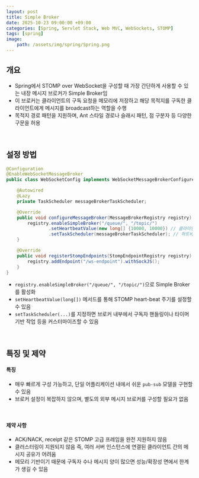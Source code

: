 ```yaml
---
layout: post
title: Simple Broker
date: 2025-10-23 09:00:00 +09:00
categories: [Spring, Servlet Stack, Web MVC, WebSockets, STOMP]
tags: [spring]
image:
    path: /assets/img/spring/Spring.png
---
```



## 개요

- Spring에서 STOMP over WebSocket을 구성할 때 가장 간단하게 사용할 수 있는 내장 메시지 브로커가 Simple Broker임
- 이 브로커는 클라이언트의 구독 요청을 메모리에 저장하고 해당 목적지를 구독한 클라이언트에게 메시지를 broadcast하는 역할을 수행
- 목적지 경로 패턴을 지원하며, Ant 스타일 경로나 슬래시 패턴, 점 구분자 등 다양한 구문을 허용

<br>

## 설정 방법

```java
@Configuration
@EnableWebSocketMessageBroker
public class WebSocketConfig implements WebSocketMessageBrokerConfigurer {

    @Autowired
    @Lazy
    private TaskScheduler messageBrokerTaskScheduler;

    @Override
    public void configureMessageBroker(MessageBrokerRegistry registry) {
        registry.enableSimpleBroker("/queue/", "/topic/")
                .setHeartbeatValue(new long[] {10000, 10000}) // 클라이언트-서버 하트비트 설정
                .setTaskScheduler(messageBrokerTaskScheduler); // 하트비트 스케줄러 지정
    }

    @Override
    public void registerStompEndpoints(StompEndpointRegistry registry) {
        registry.addEndpoint("/ws-endpoint").withSockJS();
    }
}
```

- `registry.enableSimpleBroker("/queue/", "/topic/")`으로 Simple Broker를 활성화
- `setHeartbeatValue(long[])` 메서드를 통해 STOMP heart-beat 주기를 설정할 수 있음
- `setTaskScheduler(...)`를 지정하면 브로커 내부에서 구독자 핸들링이나 타이머 기반 작업 등을 커스터마이즈할 수 있음

<br>

## 특징 및 제약

#### 특징

- 매우 빠르게 구성 가능하고, 단일 어플리케이션 내에서 쉬운 `pub-sub` 모델을 구현할 수 있음
- 브로커 설정이 복잡하지 않으며, 별도의 외부 메시지 브로커를 구성할 필요가 없음

<br>

#### 제약 사항

- ACK/NACK, receipt 같은 STOMP 고급 프레임을 완전 지원하지 않음
- 클러스터링이 지원되지 않음 즉, 여러 서버 인스턴스에 연결된 클라이언트 간의 메시지 공유가 어려움
- 메모리 기반이기 때문에 구독자 수나 메시지 양이 많으면 성능/확장성 면에서 한계가 생길 수 있음